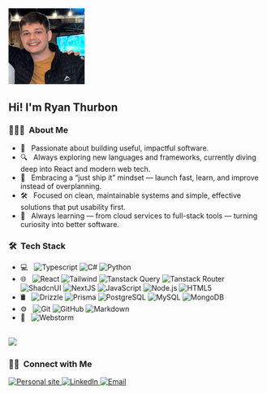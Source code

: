 <img src="https://github.com/RyanThurbon/RyanThurbon/blob/main/portrait-copy.jpg" alt="Ryan Thurbon" width="150">

<h2> Hi! I'm Ryan Thurbon</h2>

<h3> 👨🏻‍💻 &nbsp;About Me </h3>

- 🤔 &nbsp; Passionate about building useful, impactful software.
- 🔍 &nbsp; Always exploring new languages and frameworks, currently diving deep into React and modern web tech.
- 🚀 &nbsp; Embracing a “just ship it” mindset — launch fast, learn, and improve instead of overplanning.
- 🛠️ &nbsp; Focused on clean, maintainable systems and simple, effective solutions that put usability first.
- 🌱 &nbsp; Always learning — from cloud services to full-stack tools — turning curiosity into better software.

<h3> 🛠 &nbsp;Tech Stack</h3>

- 💻 &nbsp;
  ![Typescript](https://img.shields.io/badge/TypeScript-333333?style=flat&logo=typescript&logoColor=blue)
  ![C#](https://img.shields.io/badge/C%23-333333?style=flat&logo=csharp&logoColor=blue)
  ![Python](https://img.shields.io/badge/Python-333333?style=flat&logo=python&logoColor=green)
- 🌐 &nbsp;
  ![React](https://img.shields.io/badge/-React-333333?style=flat&logo=react)
  ![Tailwind](https://img.shields.io/badge/Tailwind_CSS-333333?style=flat&logo=tailwind-css&logoColor=blue)
  ![Tanstack Query](https://img.shields.io/badge/Tanstack_Query-333333?style=flat&logo=ReactQuery&logoColor=green)
  ![Tanstack Router](https://img.shields.io/badge/Tanstack_Router-333333?style=flat&logo=ReactRouter&logoColor=green)
  ![ShadcnUI](https://img.shields.io/badge/shadcn%2Fui-333333?style=flat&logo=shadcnui&logoColor=white)
  ![NextJS](https://img.shields.io/badge/Next%20js-333333?style=flat&logo=nextdotjs&logoColor=white)
  ![JavaScript](https://img.shields.io/badge/-JavaScript-333333?style=flat&logo=javascript)
  ![Node.js](https://img.shields.io/badge/-Node.js-333333?style=flat&logo=node.js)
  ![HTML5](https://img.shields.io/badge/-HTML5-333333?style=flat&logo=HTML5)
- 🛢 &nbsp;
  ![Drizzle](https://img.shields.io/badge/Drizzle-333333?style=flat&logo=drizzle&logoColor=green)
  ![Prisma](https://img.shields.io/badge/Prisma-333333?style=flat&logo=Prisma&logoColor=blue)
  ![PostgreSQL](https://img.shields.io/badge/PostgreSQL-333333?style=flat&logo=postgresql&logoColor=blue)
  ![MySQL](https://img.shields.io/badge/-MySQL-333333?style=flat&logo=mysql)
  ![MongoDB](https://img.shields.io/badge/-MongoDB-333333?style=flat&logo=mongodb)
- ⚙️ &nbsp;
  ![Git](https://img.shields.io/badge/-Git-333333?style=flat&logo=git)
  ![GitHub](https://img.shields.io/badge/-GitHub-333333?style=flat&logo=github)
  ![Markdown](https://img.shields.io/badge/-Markdown-333333?style=flat&logo=markdown)
- 🔧 &nbsp;
  ![Webstorm](https://img.shields.io/badge/WebStorm-333333?style=flat&logo=WebStorm&logoColor=blue)

<br/>

<a href="https://github.com/RyanThurbon">
  <img height="180em" src="https://github-readme-stats.vercel.app/api/top-langs/?username=RyanThurbon&theme=buefy&layout=compact" />
</a>

<br/>

<h3> 🤝🏻 &nbsp;Connect with Me </h3>

<p align="start">
<a href="https://www.ryanthurbon.com/"><img alt="Personal site" src="https://img.shields.io/badge/Website-ryanthurbon.com-blue?style=flat-square"/>
<a href="https://www.linkedin.com/in/ryan-thurbon"><img alt="LinkedIn" src="https://img.shields.io/badge/LinkedIn-Ryan%20Thurbon-blue?style=flat-square"/>
<a href="mailto:ryanthurbon3@gmail.com"><img alt="Email" src="https://img.shields.io/badge/Email-ryanthurbon3@gmail.com-blue?style=flat-square"/>
</p>
